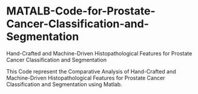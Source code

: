 # MATALB-Code-for-Prostate-Cancer-Classification-and-Segmentation
Hand-Crafted and Machine-Driven Histopathological Features for Prostate Cancer Classification and Segmentation


This Code represent the Comparative Analysis of Hand-Crafted and Machine-Driven Histopathological Features for Prostate Cancer Classification and Segmentation using Matlab.  
